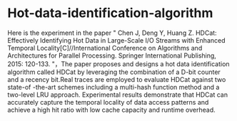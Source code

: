 # Hot-data-identification-algorithm

  Here is the experiment in the paper " Chen J, Deng Y, Huang Z. HDCat: Effectively Identifying Hot Data in Large-Scale I/O Streams
  with Enhanced Temporal Locality[C]//International Conference on Algorithms and Architectures for Parallel Processing. Springer 
  International Publishing, 2015: 120-133. "，The paper proposes and designs a hot data identification algorithm called HDCat by 
  leveraging the combination of a D-bit counter and a recency bit.Real traces are employed to evaluate HDCat against two state-of
  -the-art schemes including a multi-hash function method and a two-level LRU approach. Experimental results demonstrate that HDCat 
  can accurately capture the temporal locality of data access patterns and achieve a high hit ratio with low cache capacity and 
  runtime overhead.
